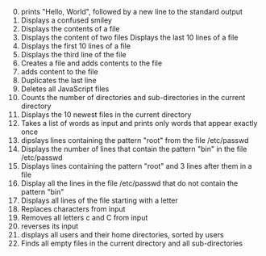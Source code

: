 0. prints "Hello, World", followed by a new line to the standard output
1. Displays a confused smiley
2. Displays the contents of a file 
3. Displays the content of two files 
Displays the last 10 lines of a file 
5. Displays the first 10 lines of a file 
6. Displays the third line of the file
7. Creates a file and adds contents to the file 
8. adds content to the file 
9. Duplicates the last line 
10. Deletes all JavaScript files 
11. Counts the number of directories and sub-directories in the current directory
12. Displays the 10 newest files in the current directory
13. Takes a list of words as input and prints only words that appear exactly once 
14. dipslays lines containing the pattern "root" from the file /etc/passwd 
15. Displays the number of lines that contain the pattern "bin" in the file /etc/passwd
16. Displays lines containing the pattern "root" and 3 lines after them in a file
17. Display all the lines in the file /etc/passwd that do not contain the pattern "bin" 
18. Displays all lines of the file starting with a letter 
 19. Replaces characters from input 
20. Removes all letters c and C from input
21. reverses its input 
22. displays all users and their home directories, sorted by users 
23. Finds all empty files in the current directory and all sub-directories
